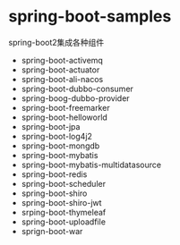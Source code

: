# spring-boot-samples
  spring-boot2集成各种组件

*  spring-boot-activemq
*  spring-boot-actuator
*  spring-boot-ali-nacos
*  spring-boot-dubbo-consumer
*  spring-boog-dubbo-provider
*  spring-boot-freemarker
*  spring-boot-helloworld
*  spring-boot-jpa
*  spring-boot-log4j2
*  spring-boot-mongdb
*  spring-boot-mybatis
*  spring-boot-mybatis-multidatasource
*  spring-boot-redis
*  spring-boot-scheduler
*  spring-boot-shiro
*  spring-boot-shiro-jwt
*  srping-boot-thymeleaf
*  spring-boot-uploadfile
*  sprign-boot-war